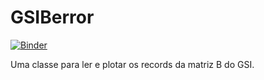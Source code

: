 # GSIBerror

[![Binder](https://mybinder.org/badge_logo.svg)](https://mybinder.org/v2/gh/cfbastarz/GSIBerror/main)

Uma classe para ler e plotar os records da matriz B do GSI.
